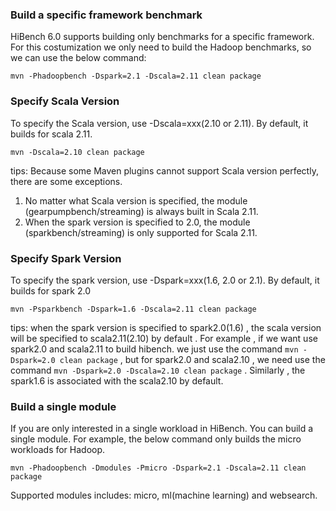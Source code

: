 ### Build a specific framework benchmark ###
HiBench 6.0 supports building only benchmarks for a specific framework. 
For this costumization we only need to build the Hadoop benchmarks, so we can use the below command:

    mvn -Phadoopbench -Dspark=2.1 -Dscala=2.11 clean package

### Specify Scala Version ###
To specify the Scala version, use -Dscala=xxx(2.10 or 2.11). By default, it builds for scala 2.11.

    mvn -Dscala=2.10 clean package
tips:
Because some Maven plugins cannot support Scala version perfectly, there are some exceptions.

1. No matter what Scala version is specified, the module (gearpumpbench/streaming) is always built in Scala 2.11.
2. When the spark version is specified to 2.0, the module (sparkbench/streaming) is only supported for Scala 2.11.

### Specify Spark Version ###
To specify the spark version, use -Dspark=xxx(1.6, 2.0 or 2.1). By default, it builds for spark 2.0

    mvn -Psparkbench -Dspark=1.6 -Dscala=2.11 clean package
tips:
when the spark version is specified to spark2.0(1.6) , the scala version will be specified to scala2.11(2.10) by
default . For example , if we want use spark2.0 and scala2.11 to build hibench. we just use the command `mvn -Dspark=2.0 clean
package` , but for spark2.0 and scala2.10 , we need use the command `mvn -Dspark=2.0 -Dscala=2.10 clean package` .
Similarly , the spark1.6 is associated with the scala2.10 by default.

### Build a single module ###
If you are only interested in a single workload in HiBench. You can build a single module. For example, the below command only builds the micro workloads for Hadoop.

    mvn -Phadoopbench -Dmodules -Pmicro -Dspark=2.1 -Dscala=2.11 clean package

Supported modules includes: micro, ml(machine learning) and websearch.
